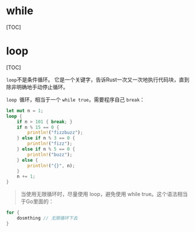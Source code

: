 # while

[TOC]

# loop 

[TOC]

`loop`不是条件循环。 它是一个关键字，告诉Rust一次又一次地执行代码块，直到除非明确地手动停止循环。

`loop `循环，相当于一个 `while true`，需要程序自己 `break`：

```rust
let mut n = 1;
loop {
    if n > 101 { break; }
    if n % 15 == 0 {
        println!("fizzbuzz");
    } else if n % 3 == 0 {
        println!("fizz");
    } else if n % 5 == 0 {
        println!("buzz");
    } else {
        println!("{}", n);
    }
    n += 1;
}
```

> 当使用无限循环时，尽量使用 loop，避免使用 while true。这个语法相当于Go里面的：

```go
for {
    dosmthing // 无限循环下去
}
```